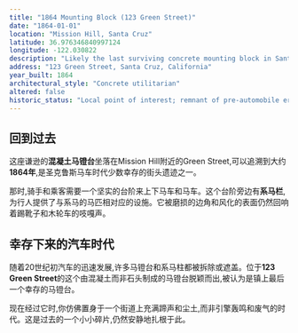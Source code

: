 ```yaml
---
title: "1864 Mounting Block (123 Green Street)"
date: "1864-01-01"
location: "Mission Hill, Santa Cruz"
latitude: 36.976346840997124
longitude: -122.030822
description: "Likely the last surviving concrete mounting block in Santa Cruz, this block recalls the horse‑and‑carriage era before automobiles transformed daily life."
address: "123 Green Street, Santa Cruz, California"
year_built: 1864
architectural_style: "Concrete utilitarian"
altered: false
historic_status: "Local point of interest; remnant of pre‑automobile era"
---
```


## 回到过去

这座谦逊的**混凝土马镫台**坐落在Mission Hill附近的Green Street,可以追溯到大约**1864年**,是圣克鲁斯马车时代少数幸存的街头遗迹之一。

那时,骑手和乘客需要一个坚实的台阶来上下马车和马车。这个台阶旁边有**系马栏**,为行人提供了与系马的马匹相对应的设施。它被磨损的边角和风化的表面仍然回响着踢靴子和木轮车的吱嘎声。

## 幸存下来的汽车时代

随着20世纪初汽车的迅速发展,许多马镫台和系马柱都被拆除或遮盖。位于**123 Green Street**的这个由混凝土而非石头制成的马镫台脱颖而出,被认为是镇上最后一个幸存的马镫台。

现在经过它时,你仿佛置身于一个街道上充满蹄声和尘土,而非引擎轰鸣和废气的时代。这是过去的一个小小碎片,仍然安静地扎根于此。